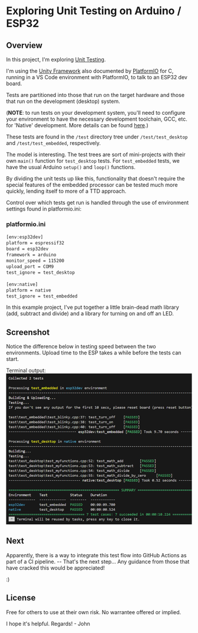 # Exploring Unit Testing on Arduino / ESP32

## Overview 
In this project, I'm exploring [Unit Testing](https://docs.platformio.org/en/latest/advanced/unit-testing/index.html).

I'm using the [Unity Framework](https://github.com/ThrowTheSwitch/Unity) also documented by [PlatformIO](https://docs.platformio.org/en/latest/advanced/unit-testing/frameworks/unity.html) for C, running in a VS Code environment with PlatformIO, to talk to an ESP32 dev board. 

Tests are partitioned into those that run on the target hardware and those that run on the development (desktop) system. 

(**NOTE**: to run tests on your development system, you'll need to configure your environment to have the necessary development toolchain, GCC, etc. for 'Native' development. More details can be found [here](https://docs.platformio.org/en/latest/platforms/native.html).) 

These tests are found in the `/test` directory tree under 
`/test/test_desktop` and `/test/test_embedded`, respectively.

The model is interesting. The test trees are sort of mini-projects with their own `main()` function for `test_desktop` tests. For `test_embedded` tests, we have the usual Arduino `setup()` and `loop()` functions. 

By dividing the unit tests up like this, functionality that doesn't require the special features of the embedded processor can be tested much more quickly, lending itself to more of a TTD approach. 

Control over which tests get run is handled through the use of environment settings found in platformio.ini: 

### platformio.ini

```
[env:esp32dev]
platform = espressif32
board = esp32dev
framework = arduino
monitor_speed = 115200
upload_port = COM9
test_ignore = test_desktop

[env:native]
platform = native
test_ignore = test_embedded
```

In this example project, I've put together a little brain-dead math library (add, subtract and divide) and a library for turning on and off an LED. 

## Screenshot

Notice the difference below in testing speed between the two environments. Upload time to the ESP takes a while before the tests can start. 

Terminal output: 
![Screenshot](doc/test_results.png)

## Next

Apparently, there is a way to integrate this test flow into GitHub Actions as part of a CI pipeline. -- That's the next step... Any guidance from those that have cracked this would be appreciated! 

:) 

## License

Free for others to use at their own risk. No warrantee offered or implied. 



I hope it's helpful. 
Regards! - John

